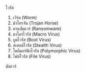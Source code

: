 ไวรัส
1. เวิร์ม (Worm)
2. ม้าโทรจัน (Trojan Horse)
3. แรนซัมแวร์ (Ransomware)
4. มาโครไวรัส (Macro Virus)
5. บูตไวรัส (Boot Virus)
6. สเทลต์ไวรัส (Stealth Virus)
7. โพลีมอร์ฟิกไวรัส (Polymorphic Virus)
8. ไฟล์ไวรัส (File Virus)





มัลแวร์
